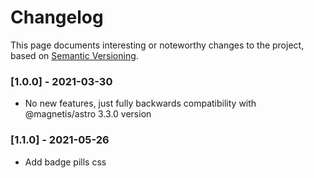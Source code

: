 # Changelog

This page documents interesting or noteworthy changes to the project, based on [Semantic Versioning](http://semver.org/).

### [1.0.0] - 2021-03-30

- No new features, just fully backwards compatibility with @magnetis/astro 3.3.0 version

### [1.1.0] - 2021-05-26

- Add badge pills css
